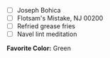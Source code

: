 - [ ] Joseph Bohica
- [ ] Flotsam's Mistake, NJ  00200
- [ ] Refried grease fries
- [ ] Navel lint meditation

**Favorite Color:** Green
